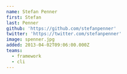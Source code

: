 ```yaml
---
name: Stefan Penner
first: Stefan
last: Penner
github: 'https://github.com/stefanpenner'
twitter: 'https://twitter.com/stefanpenner'
image: spenner.jpg
added: 2013-04-02T09:06:00.000Z
teams:
  - framework
  - cli
---
```

